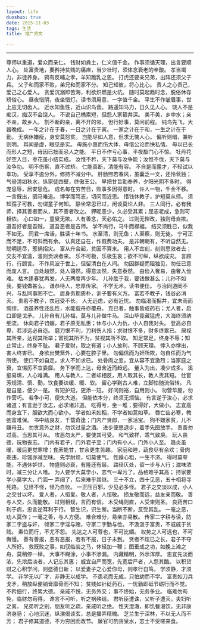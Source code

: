 ```yaml
---
layout: life
duoshuo: true
date: 2015-11-03
tags: 生活
title: 增广贤文

---
```


*******

>
尊师以重道，爱众而亲仁。
钱财如粪土，仁义值千金。
作事须循天理，出言要顺人心。
处富贵地，要矜持贫贱的痛痒，当少壮时，须体念衰老的辛酸。
孝当竭力，非徒养身。
鸦有反哺之孝，羊知跪乳之恩。
打虎还要亲兄弟，出阵还须父子兵。
父子和而家不败，弟兄和而家不分。
知己知彼，将心比心。
责人之心责己，爱己之心爱人。
贪爱沉溺即苦海，利欲炽燃是火坑。
随时莫起趋时念，脱俗休存矫俗心。
昼夜惜阴，夜坐惜灯。读书须用意，一字值千金。
平生不作皱眉事，世上应无切齿人。
近水知鱼性，近山识鸟音。
路遥知马力，日久见人心。
饶人不是痴汉，痴汉不会饶人。
不说自己桶索短，但怨人家箍井深。
美不美，乡中水；亲不亲，故乡人。
割不断的亲，离不开的邻。
但行好事，莫问前程。
钝鸟先飞，大器晚成。
一年之计在于春，一日之计在于寅。
一家之计在于和，一生之计在于勤。
无病休嫌瘦，身安莫怨贫。
岂能尽如人意，但求无愧人心。
偏听则暗，兼听则明。
耳闻是虚，眼见是实。
毋施小惠而伤大体，毋借公论而快私情。
毋以已长而形人之短，毋因已拙而忌人之能。
平日不作亏心事，半夜敲门心不惊。
牡丹花好空入目，枣花虽小结实成。
汝惟不矜，天下莫与汝争能；汝惟不伐，天下莫与汝争功。
明不伤察，直不过矫。
仁能善断，清能有容。
不自是而露才，不轻试以幸功。
受享不逾分外，修持不减分中。
肝肠煦若春风，虽囊乏一文，还怜茕独；
气骨清如秋水，纵家徒四壁，终傲王公。
早把甘旨勤奉养，夕阳光阴不多时。
得宠思辱，居安思危。
成名每在穷苦日，败事多因得意时。
许人一物，千金不移。
一言既出，驷马难追。
博学而笃志，切问而近思。
惜钱休教子，护短莫从师。
须知孺子可教，勿谓童子何知。
静坐常思已过，闲谈莫论人非。
三人同行，必有我师，择其善者而从，其不善者改之。
狎昵恶少，久必受其累；屈志老成，急则可相依。
心口如一，童叟无欺。人有善念，天必佑之。
过则无惮改，独则毋自欺。道吾好者是吾贼，
道吾恶者是吉师。
学不尚行，马牛而襟裾。
结交须胜已，似我不如无。
同君一席话，胜读十年书。
水至清，则无鱼；人至察，则无徒。
宁可正而不足，不可斜而有余。
认真还自在，作假费功夫。
是非朝朝有，不听自然无。
聪明逞尽，惹祸招灾。
富从升合起，贫因不算来。
用人不宜刻，刻则思效者去；交友不宜滥，滥则贡谀者来。
乐不可极，乐极生哀；欲不可纵，纵欲成灾。
言顾行，行顾言。
不作风波于世上，但留清白在人间。
勿因群疑而阻独见，勿任已意而废人言。
自处超然，处人蔼然。得意淡然，失意泰然。
由俭入奢易，由奢入俭难。
枯木逢春犹再发，人无两度再少年。
儿孙胜于我，要钱做甚么；儿孙不如我，要钱做甚么。
谦恭待人，忠厚传家。
不学无术，读书便佳。
与治同道罔不兴，与乱同事罔不亡。
居身务期质朴，训子要有义方。
富若不教子，钱谷必消灭。
贵若不教子，衣冠受不长。
人无远虑，必有近忧。
勿临渴而掘井，宜未雨而绸缪。
酒虽养性还乱性，水能载舟亦覆舟。
克已者，触事皆成药石；尤人者，启口即是戈矛。
儿孙自有儿孙福，莫与儿孙做牛马。
深山毕竟藏猛虎，大海终须纳细流。
休向君子诌媚，君子原无私惠；休与小人为仇，小人自我对头。
登高必自卑，若涉远必自迩。
磨刀恨不利，刀利伤人指；求财恨不多，财多终累已。
居视其所亲，达视其所举；富视其所不为，贫视其所不取。
知足常足，终身不辱；知止常止，终身不耻。
君子爱财，取之有道；小人放利，不顾天理。
悖入亦悖出，害人终害已。
身欲出樊笼外，心要在腔子里。
勿偏信而为奸所欺，勿自任而为气所使。
使口不如自走，求人不如求已。
处骨肉之变，宜从容不宜激烈；当家庭之衰，宜惕厉不宜委靡。
务下学而上达，毋舍近而趋远。
量入为出，凑少成多。
溪壑易填，人心难满。
用人与教人，二者却相反，用人取其长，教人责其短。
仕宦芳规清、慎、勤，饮食要诀缓、暖、软。
留心学到古人难，立脚怕随流俗转。
凡是自是，便少一是。
有短护短，更添一短。
好问则裕，自用则小。
勿营华屋，勿作营巧。
若争小可，便失大道。
但能依本分，终须无烦恼。
有言逆于汝心，必求诸道；有言逊于汝志，必求诸非道。
吃得亏，坐一堆；要得好，大做小。
志宜高而身宜下，胆欲大而心欲小。
学者如禾如稻，不学者如蒿如草。
唇亡齿必寒，教弛富难保。
书中结良友，千载奇逢；门内产贤郎，一家活宝。
狗不嫌家贫，儿不嫌母丑。
勿贪意外之财，勿饮过量之酒。
进步便思退步，着手先图放手。
责善勿过高，当思其可从。
攻恶勿太严，要使其可受。
和气致祥，乖气致戾。
玩人丧德，玩物丧志。
门内有君子，门外君子至；门内有小人，门外小人至。
趋炎虽暖，暖后更觉寒增；食蔗能甘，甘余更生苦趣。
家庭和睦，蔬食尽有余欢；骨肉乖违，珍馐亦减至味。
先学耐烦，切莫使气。
性躁心粗，一生不济。
得时莫夸能，不遇休妒世。
物盛则必衰，有隆还有替。
路径仄处，留一步与人行；滋味浓时，减三分让人嗜。
为人要学大莫学小，志气一卑污了，品格难乎其高；
持家要学小莫学大，门面一 弄阔了，后来难乎其继。
三十不立，四十见恶，五十相将寻死路。
见怪不怪，怪乃自败。
一正压百邪，少见必多怪。
君子之交淡以成，小人之交甘以坏。
爱人者，人恒爱。敬人者，人恒敬。
损友敬而远，益友亲而敬。
善与人交，久而能敬。
过则相规，言而有信。
木受绳则直，人受柬则圣。
良药苦口利于病，忠言逆耳利于行。
智生识，识生断。当断不断，反受其乱。
一毫之恶，劝人莫作；一毫之善，与人方便。
难合难分，易亲亦易散。
传家二字耕与读，防家二字盗与奸，
倾家二字淫与赌，守家二字勤与俭。
不汲汲于富贵，不戚戚于贫贱。
素位而行，不尤不怨。
先达之人可尊也，不可比媚。
权势之人可远也，不可侮慢。
善有善报，恶有恶报，若有不报，日子未到。
贤者不炫已之长，君子不夺人所好。
救既败之事，如驭临岩之马，休轻加一鞭；
图垂成之功，如挽上滩之舟，莫稍停一棹。
大事不糊涂，小事不渗漏。
内藏精明，外示浑厚。
恩宜先淡而浓，先浓后淡者，人记忘其惠；
威宜自严而宽，先宽后严者，人怨其酷。
以积货财之心积学问，则盛德日新；
以爱妻子之心爱你母，则孝行自笃。
学须静，才须学。
非学无以广才，非静无以成学。
不患老而无成，只怕幼而不学。
富贵如刀兵戈矛，稍放纵便销膏靡骨而不知；
贫贱如针砭药石，一忧勤即砥节砺行而不觉。
不矜细行，终累大德。
亲戚不悦，无务外交；
事不终始，无务多业。
临难勿苟免，临财勿苟得。
谗言不可听，听之祸殃结。
君听臣遭诛，父听子遭灭，夫妇听之离，
兄弟听之别，朋友听之疏，亲戚听之绝。
性天澄澈，即饥餐渴饮，无非康济身肠；
心地沉迷，纵演偈谈玄，总是播弄精魄。
芝兰生于深林，不以无人而不芳；
君子修其道德，不为穷困而改节。
廉官可酌贪泉水，志士不受嗟来食。

